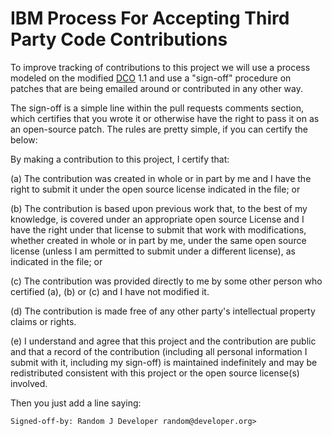 # IBM Process For Accepting Third Party Code Contributions

To improve tracking of contributions to this project we will use a process modeled on the modified [DCO](https://developercertificate.org/) 1.1 and use a "sign-off" procedure on patches that are being emailed around or contributed in any other way.

The sign-off is a simple line within the pull requests comments section, which certifies that you wrote it or otherwise have the right to pass it on as an open-source patch.  The rules are pretty simple, if you can certify the below:

By making a contribution to this project, I certify that:

(a) The contribution was created in whole or in part by me and I have the right to submit it under the open source license indicated in the file; or

(b) The contribution is based upon previous work that, to the best of my knowledge, is covered under an appropriate open source License and I have the right under that license to submit that work with modifications, whether created in whole or in part by me, under the same open source license (unless I am permitted to submit under a different license), as indicated in the file; or

(c) The contribution was provided directly to me by some other person who certified (a), (b) or (c) and I have not modified it.

(d) The contribution is made free of any other party's intellectual property claims or rights.

(e) I understand and agree that this project and the contribution are public and that a record of the contribution (including all personal information I submit with it, including my sign-off) is maintained indefinitely and may be redistributed consistent with this project or the open source license(s) involved.

Then you just add a line saying:

	Signed-off-by: Random J Developer random@developer.org>
